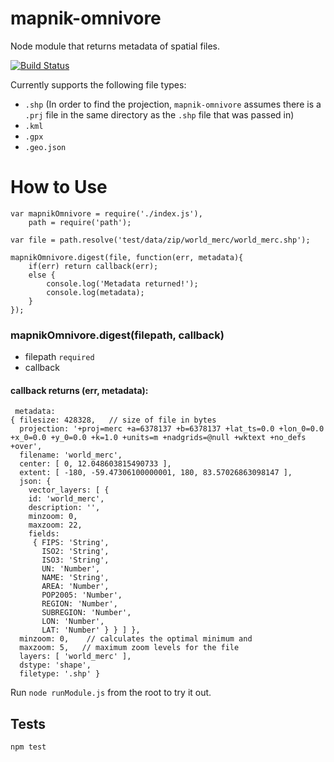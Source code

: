 # mapnik-omnivore
Node module that returns metadata of spatial files.

[![Build Status](https://travis-ci.org/mapbox/mapnik-omnivore.svg?branch=master)](https://travis-ci.org/mapbox/mapnik-omnivore)

Currently supports the following file types:
- `.shp`  (In order to find the projection, `mapnik-omnivore` assumes there is a `.prj` file in the same directory as the `.shp` file that was passed in)
- `.kml`
- `.gpx`
- `.geo.json`

# How to Use

```
var mapnikOmnivore = require('./index.js'),
    path = require('path');

var file = path.resolve('test/data/zip/world_merc/world_merc.shp');

mapnikOmnivore.digest(file, function(err, metadata){
	if(err) return callback(err);
	else {
		console.log('Metadata returned!');
		console.log(metadata);
	}
});
```

### mapnikOmnivore.digest(filepath, callback)
- filepath `required`
- callback

#### callback returns (err, metadata):
```
 metadata: 
{ filesize: 428328,   // size of file in bytes
  projection: '+proj=merc +a=6378137 +b=6378137 +lat_ts=0.0 +lon_0=0.0 +x_0=0.0 +y_0=0.0 +k=1.0 +units=m +nadgrids=@null +wktext +no_defs +over',
  filename: 'world_merc',
  center: [ 0, 12.048603815490733 ],
  extent: [ -180, -59.47306100000001, 180, 83.57026863098147 ],
  json: { 
  	vector_layers: [ { 
    id: 'world_merc',
    description: '',
    minzoom: 0,
    maxzoom: 22,
    fields: 
     { FIPS: 'String',
       ISO2: 'String',
       ISO3: 'String',
       UN: 'Number',
       NAME: 'String',
       AREA: 'Number',
       POP2005: 'Number',
       REGION: 'Number',
       SUBREGION: 'Number',
       LON: 'Number',
       LAT: 'Number' } } ] },
  minzoom: 0,    // calculates the optimal minimum and
  maxzoom: 5,   // maximum zoom levels for the file
  layers: [ 'world_merc' ],
  dstype: 'shape',
  filetype: '.shp' }
```

Run `node runModule.js` from the root to try it out.


## Tests
`npm test`